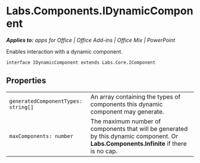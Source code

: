 
# Labs.Components.IDynamicComponent

 _**Applies to:** apps for Office | Office Add-ins | Office Mix | PowerPoint_

Enables interaction with a dynamic component.

```
interface IDynamicComponent extends Labs.Core.IComponent
```


## Properties


|||
|:-----|:-----|
| `generatedComponentTypes: string[]`|An array containing the types of components this dynamic component may generate.|
| `maxComponents: number`|The maximum number of components that will be generated by this dynamic component. Or  **Labs.Components.Infinite** if there is no cap.|

